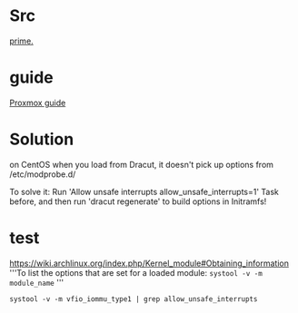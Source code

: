 # Src
[prime.](access.redhat.com/documentation/en-us/red_hat_virtualization/4.1/html/installation_guide/appe-configuring_a_hypervisor_host_for_pci_passthrough)


# guide
[Proxmox guide](https://pve.proxmox.com/wiki/Pci_passthrough)


# Solution
on CentOS when you load from Dracut, it doesn't pick up options from /etc/modprobe.d/

To solve it:
Run 'Allow unsafe interrupts allow_unsafe_interrupts=1' Task before, and then run 'dracut regenerate' to build options in Initramfs!


# test
https://wiki.archlinux.org/index.php/Kernel_module#Obtaining_information
'''To list the options that are set for a loaded module:
`systool -v -m module_name`
'''

`systool -v -m vfio_iommu_type1 | grep allow_unsafe_interrupts`
